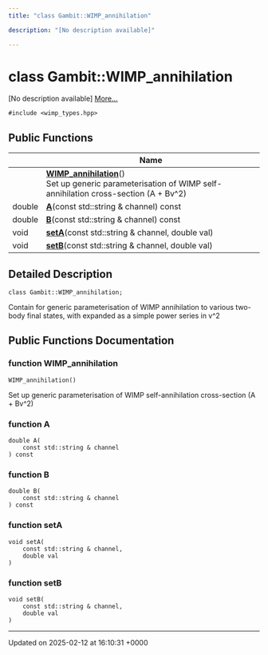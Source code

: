 ```yaml
---
title: "class Gambit::WIMP_annihilation"

description: "[No description available]"

---
```


# class Gambit::WIMP_annihilation



[No description available] [More...](#detailed-description)


`#include <wimp_types.hpp>`

## Public Functions

|                | Name           |
| -------------- | -------------- |
| | **[WIMP_annihilation](/documentation/code/classes/classgambit_1_1wimp__annihilation/#function-wimp-annihilation)**()<br>Set up generic parameterisation of WIMP self-annihilation cross-section (A + Bv^2)  |
| double | **[A](/documentation/code/classes/classgambit_1_1wimp__annihilation/#function-a)**(const std::string & channel) const |
| double | **[B](/documentation/code/classes/classgambit_1_1wimp__annihilation/#function-b)**(const std::string & channel) const |
| void | **[setA](/documentation/code/classes/classgambit_1_1wimp__annihilation/#function-seta)**(const std::string & channel, double val) |
| void | **[setB](/documentation/code/classes/classgambit_1_1wimp__annihilation/#function-setb)**(const std::string & channel, double val) |

## Detailed Description

```
class Gambit::WIMP_annihilation;
```


Contain for generic parameterisation of WIMP annihilation to various two-body final states, with <sigma v> expanded as a simple power series in v^2 

## Public Functions Documentation

### function WIMP_annihilation

```
WIMP_annihilation()
```

Set up generic parameterisation of WIMP self-annihilation cross-section (A + Bv^2) 

### function A

```
double A(
    const std::string & channel
) const
```


### function B

```
double B(
    const std::string & channel
) const
```


### function setA

```
void setA(
    const std::string & channel,
    double val
)
```


### function setB

```
void setB(
    const std::string & channel,
    double val
)
```


-------------------------------

Updated on 2025-02-12 at 16:10:31 +0000